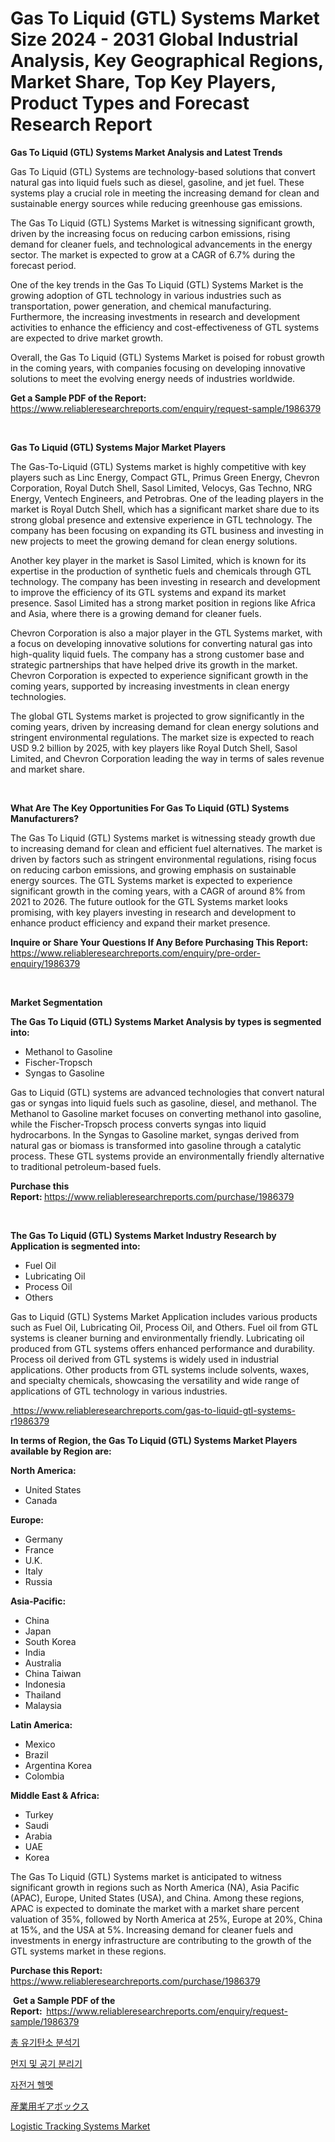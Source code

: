 <p><h1>Gas To Liquid (GTL) Systems Market Size 2024 - 2031 Global Industrial Analysis, Key Geographical Regions, Market Share, Top Key Players, Product Types and Forecast Research Report</h1></p><p><strong>Gas To Liquid (GTL) Systems Market Analysis and Latest Trends</strong></p>
<p><p>Gas To Liquid (GTL) Systems are technology-based solutions that convert natural gas into liquid fuels such as diesel, gasoline, and jet fuel. These systems play a crucial role in meeting the increasing demand for clean and sustainable energy sources while reducing greenhouse gas emissions.</p><p>The Gas To Liquid (GTL) Systems Market is witnessing significant growth, driven by the increasing focus on reducing carbon emissions, rising demand for cleaner fuels, and technological advancements in the energy sector. The market is expected to grow at a CAGR of 6.7% during the forecast period.</p><p>One of the key trends in the Gas To Liquid (GTL) Systems Market is the growing adoption of GTL technology in various industries such as transportation, power generation, and chemical manufacturing. Furthermore, the increasing investments in research and development activities to enhance the efficiency and cost-effectiveness of GTL systems are expected to drive market growth.</p><p>Overall, the Gas To Liquid (GTL) Systems Market is poised for robust growth in the coming years, with companies focusing on developing innovative solutions to meet the evolving energy needs of industries worldwide.</p></p>
<p><strong>Get a Sample PDF of the Report:&nbsp;</strong> <a href="https://www.reliableresearchreports.com/enquiry/request-sample/1986379">https://www.reliableresearchreports.com/enquiry/request-sample/1986379</a></p>
<p>&nbsp;</p>
<p><strong>Gas To Liquid (GTL) Systems Major Market Players</strong></p>
<p><p>The Gas-To-Liquid (GTL) Systems market is highly competitive with key players such as Linc Energy, Compact GTL, Primus Green Energy, Chevron Corporation, Royal Dutch Shell, Sasol Limited, Velocys, Gas Techno, NRG Energy, Ventech Engineers, and Petrobras. One of the leading players in the market is Royal Dutch Shell, which has a significant market share due to its strong global presence and extensive experience in GTL technology. The company has been focusing on expanding its GTL business and investing in new projects to meet the growing demand for clean energy solutions.</p><p>Another key player in the market is Sasol Limited, which is known for its expertise in the production of synthetic fuels and chemicals through GTL technology. The company has been investing in research and development to improve the efficiency of its GTL systems and expand its market presence. Sasol Limited has a strong market position in regions like Africa and Asia, where there is a growing demand for cleaner fuels.</p><p>Chevron Corporation is also a major player in the GTL Systems market, with a focus on developing innovative solutions for converting natural gas into high-quality liquid fuels. The company has a strong customer base and strategic partnerships that have helped drive its growth in the market. Chevron Corporation is expected to experience significant growth in the coming years, supported by increasing investments in clean energy technologies.</p><p>The global GTL Systems market is projected to grow significantly in the coming years, driven by increasing demand for clean energy solutions and stringent environmental regulations. The market size is expected to reach USD 9.2 billion by 2025, with key players like Royal Dutch Shell, Sasol Limited, and Chevron Corporation leading the way in terms of sales revenue and market share.</p></p>
<p>&nbsp;</p>
<p><strong>What Are The Key Opportunities For Gas To Liquid (GTL) Systems Manufacturers?</strong></p>
<p><p>The Gas To Liquid (GTL) Systems market is witnessing steady growth due to increasing demand for clean and efficient fuel alternatives. The market is driven by factors such as stringent environmental regulations, rising focus on reducing carbon emissions, and growing emphasis on sustainable energy sources. The GTL Systems market is expected to experience significant growth in the coming years, with a CAGR of around 8% from 2021 to 2026. The future outlook for the GTL Systems market looks promising, with key players investing in research and development to enhance product efficiency and expand their market presence.</p></p>
<p><strong>Inquire or Share Your Questions If Any Before Purchasing This Report:</strong> <a href="https://www.reliableresearchreports.com/enquiry/pre-order-enquiry/1986379">https://www.reliableresearchreports.com/enquiry/pre-order-enquiry/1986379</a></p>
<p>&nbsp;</p>
<p><strong>Market Segmentation</strong></p>
<p><strong>The Gas To Liquid (GTL) Systems Market Analysis by types is segmented into:</strong></p>
<p><ul><li>Methanol to Gasoline</li><li>Fischer-Tropsch</li><li>Syngas to Gasoline</li></ul></p>
<p><p>Gas to Liquid (GTL) systems are advanced technologies that convert natural gas or syngas into liquid fuels such as gasoline, diesel, and methanol. The Methanol to Gasoline market focuses on converting methanol into gasoline, while the Fischer-Tropsch process converts syngas into liquid hydrocarbons. In the Syngas to Gasoline market, syngas derived from natural gas or biomass is transformed into gasoline through a catalytic process. These GTL systems provide an environmentally friendly alternative to traditional petroleum-based fuels.</p></p>
<p><strong>Purchase this Report:&nbsp;</strong><a href="https://www.reliableresearchreports.com/purchase/1986379">https://www.reliableresearchreports.com/purchase/1986379</a></p>
<p>&nbsp;</p>
<p><strong>The Gas To Liquid (GTL) Systems Market Industry Research by Application is segmented into:</strong></p>
<p><ul><li>Fuel Oil</li><li>Lubricating Oil</li><li>Process Oil</li><li>Others</li></ul></p>
<p><p>Gas to Liquid (GTL) Systems Market Application includes various products such as Fuel Oil, Lubricating Oil, Process Oil, and Others. Fuel oil from GTL systems is cleaner burning and environmentally friendly. Lubricating oil produced from GTL systems offers enhanced performance and durability. Process oil derived from GTL systems is widely used in industrial applications. Other products from GTL systems include solvents, waxes, and specialty chemicals, showcasing the versatility and wide range of applications of GTL technology in various industries.</p></p>
<p><a href="https://www.reliableresearchreports.com/gas-to-liquid-gtl-systems-r1986379">&nbsp;https://www.reliableresearchreports.com/gas-to-liquid-gtl-systems-r1986379</a></p>
<p><strong>In terms of Region, the Gas To Liquid (GTL) Systems Market Players available by Region are:</strong></p>
<p>
    <p> <strong> North America: </strong>
        <ul>
            <li>United States</li>
            <li>Canada</li>
        </ul>
        </p> 
    <p> <strong> Europe: </strong>
        <ul>
            <li>Germany</li>
            <li>France</li>
            <li>U.K.</li>
            <li>Italy</li>
            <li>Russia</li>
        </ul>
        </p> 
    <p> <strong> Asia-Pacific: </strong>
        <ul>
            <li>China</li>
            <li>Japan</li>
            <li>South Korea</li>
            <li>India</li>
            <li>Australia</li>
            <li>China Taiwan</li>
            <li>Indonesia</li>
            <li>Thailand</li>
            <li>Malaysia</li>
        </ul>
        </p> 
    <p> <strong> Latin America: </strong>
        <ul>
            <li>Mexico</li>
            <li>Brazil</li>
            <li>Argentina Korea</li>
            <li>Colombia</li>
        </ul>
        </p> 
    <p> <strong> Middle East & Africa: </strong>
        <ul>
            <li>Turkey</li>
            <li>Saudi</li>
            <li>Arabia</li>
            <li>UAE</li>
            <li>Korea</li>
        </ul>
    </p>
    </p>
<p><p>The Gas To Liquid (GTL) Systems market is anticipated to witness significant growth in regions such as North America (NA), Asia Pacific (APAC), Europe, United States (USA), and China. Among these regions, APAC is expected to dominate the market with a market share percent valuation of 35%, followed by North America at 25%, Europe at 20%, China at 15%, and the USA at 5%. Increasing demand for cleaner fuels and investments in energy infrastructure are contributing to the growth of the GTL systems market in these regions.</p></p>
<p><strong>Purchase this Report: </strong><a href="https://www.reliableresearchreports.com/purchase/1986379">https://www.reliableresearchreports.com/purchase/1986379</a></p>
<p>&nbsp;<strong>Get a Sample PDF of the Report:&nbsp;&nbsp;</strong><a href="https://www.reliableresearchreports.com/enquiry/request-sample/1986379">https://www.reliableresearchreports.com/enquiry/request-sample/1986379</a></p>
<p><strong></strong></p>
<p><p><a href="https://github.com/royErdmtyan906778/Market-Research-Report-List-1/blob/main/598296461969.md">총 유기탄소 분석기</a></p><p><a href="https://medium.com/@bustersipes981/%ED%9D%99%EA%B3%BC-%EA%B3%B5%EA%B8%B0-%EB%B6%84%EB%A6%AC%EA%B8%B0-%EC%8B%9C%EC%9E%A5-%EB%B3%B4%EA%B3%A0%EC%84%9C%EB%8A%94-%EC%9D%B4-%EC%8B%9C%EC%9E%A5%EC%9D%98-%EC%B5%9C%EC%8B%A0-%ED%8A%B8%EB%A0%8C%EB%93%9C-%EB%B0%8F-%EC%84%B1%EC%9E%A5-%EA%B8%B0%ED%9A%8C%EB%A5%BC-%EB%B0%9D%ED%98%80%EC%A4%8D%EB%8B%88%EB%8B%A4-650fa2ac945f">먼지 및 공기 분리기</a></p><p><a href="https://github.com/valroy852/Market-Research-Report-List-1/blob/main/241667461970.md">자전거 헬멧</a></p><p><a href="https://medium.com/@jasohung45456/%E5%B7%A5%E6%A5%AD%E7%94%A8%E3%82%AE%E3%82%A2%E3%83%9C%E3%83%83%E3%82%AF%E3%82%B9%E5%B8%82%E5%A0%B4%E3%81%AE%E5%88%86%E6%9E%90-%E3%82%B0%E3%83%AD%E3%83%BC%E3%83%90%E3%83%AB%E7%94%A3%E6%A5%AD%E3%81%AE%E8%A6%B3%E7%82%B9%E3%81%A8%E4%BA%88%E6%B8%AC-2024%E5%B9%B4%E3%81%8B%E3%82%892031%E5%B9%B4-d84fb2ceb724">産業用ギアボックス</a></p><p><a href="https://github.com/pjcfca/Market-Research-Report-List-2/blob/main/logistic-tracking-systems-market.md">Logistic Tracking Systems Market</a></p></p>